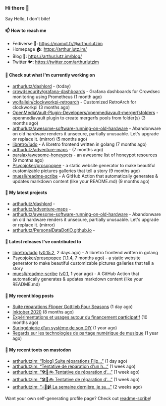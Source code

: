 ### Hi there 👋

Say Hello, I don't bite!

#### 📫 How to reach me

- Fediverse 🐘: https://mamot.fr/@arthurlutzim
- Homepage 🏠: https://arthur.lutz.im/
- Blog 📰: https://arthur.lutz.im/blog/
- Twitter 🐦: https://twitter.com/arthurlutzim

#### 👷 Check out what I'm currently working on

- [arthurlutz/dashlord](https://github.com/arthurlutz/dashlord) -  (today)
- [crowdsecurity/grafana-dashboards](https://github.com/crowdsecurity/grafana-dashboards) - Grafana dashboards for Crowdsec monitoring using Prometheus (1 month ago)
- [wolfallein/clockworkpi-retroarch](https://github.com/wolfallein/clockworkpi-retroarch) - Customized RetroArch for clockworkpi (3 months ago)
- [OpenMediaVault-Plugin-Developers/openmediavault-mergerfsfolders](https://github.com/OpenMediaVault-Plugin-Developers/openmediavault-mergerfsfolders) - openmediavault plugin to create mergerfs pools from folder(s) (3 months ago)
- [arthurlutz/awesome-software-running-on-old-hardware](https://github.com/arthurlutz/awesome-software-running-on-old-hardware) - Abandonware on old hardware renders it unsecure, partially unusuable. Let&#39;s upgrade or replace it. (mirror) (5 months ago)
- [libretro/ludo](https://github.com/libretro/ludo) - A libretro frontend written in golang (7 months ago)
- [arthurlutz/adventure-maps](https://github.com/arthurlutz/adventure-maps) -  (7 months ago)
- [paralax/awesome-honeypots](https://github.com/paralax/awesome-honeypots) - an awesome list of honeypot resources (9 months ago)
- [Psycojoker/prosopopee](https://github.com/Psycojoker/prosopopee) - a static website generator to make beautiful customizable pictures galleries that tell a story (9 months ago)
- [muesli/readme-scribe](https://github.com/muesli/readme-scribe) - A GitHub Action that automatically generates &amp; updates markdown content (like your README.md) (9 months ago)

#### 🌱 My latest projects

- [arthurlutz/dashlord](https://github.com/arthurlutz/dashlord) - 
- [arthurlutz/adventure-maps](https://github.com/arthurlutz/adventure-maps) - 
- [arthurlutz/awesome-software-running-on-old-hardware](https://github.com/arthurlutz/awesome-software-running-on-old-hardware) - Abandonware on old hardware renders it unsecure, partially unusuable. Let&#39;s upgrade or replace it. (mirror)
- [arthurlutz/PersonalDataDotIO.github.io](https://github.com/arthurlutz/PersonalDataDotIO.github.io) - 

#### 🔭 Latest releases I've contributed to

- [libretro/ludo](https://github.com/libretro/ludo) ([v0.15.2](https://github.com/libretro/ludo/releases/tag/v0.15.2), 2 days ago) - A libretro frontend written in golang
- [Psycojoker/prosopopee](https://github.com/Psycojoker/prosopopee) ([1.1.4](https://github.com/Psycojoker/prosopopee/releases/tag/1.1.4), 7 months ago) - a static website generator to make beautiful customizable pictures galleries that tell a story
- [muesli/readme-scribe](https://github.com/muesli/readme-scribe) ([v0.1](https://github.com/muesli/readme-scribe/releases/tag/v0.1), 1 year ago) - A GitHub Action that automatically generates &amp; updates markdown content (like your README.md)

#### 📜 My recent blog posts

- [Suite réparations Flipper Gottlieb Four Seasons](https://arthur.lutz.im/blog/2021/07/19/suite-reparations-flipper-gottlieb-four-seasons/) (1 day ago)
- [Inktober 2020](https://arthur.lutz.im/blog/2020/11/09/inktober-2020/) (8 months ago)
- [Expérimentations et usages autour du financement participatif](https://arthur.lutz.im/blog/2020/09/21/experimentations-et-usages-autour-du-financement-participatif/) (10 months ago)
- [Suringénierie d’un système de son DIY](https://arthur.lutz.im/blog/2020/06/01/suringenierie-dun-systeme-de-son-diy/) (1 year ago)
- [Regards sur les technologies de partage numérique de musique](https://arthur.lutz.im/blog/2020/05/23/regards-sur-les-technologies-de-partage-numerique-de-musique/) (1 year ago)

#### 🐘 My recent toots on mastodon

- [arthurlutzim: “[blog]  Suite réparations Flip…”](https://mamot.fr/@arthurlutzim/106608639572762837) (1 day ago)
- [arthurlutzim: “Tentative de réparation d&#39;un h…”](https://mamot.fr/@arthurlutzim/106566509357269925) (1 week ago)
- [arthurlutzim: “🛠🔦🚲 Tentative de réparation d&#39;…”](https://mamot.fr/@arthurlutzim/106556478974187021) (1 week ago)
- [arthurlutzim: “🛠🔦🚲 Tentative de réparation d&#39;…”](https://mamot.fr/@arthurlutzim/106556456156555623) (1 week ago)
- [arthurlutzim: “🎶🎹📹 La semaine dernière, je su…”](https://mamot.fr/@arthurlutzim/106506412425172758) (2 weeks ago)

Want your own self-generating profile page? Check out [readme-scribe](https://github.com/muesli/readme-scribe)!
